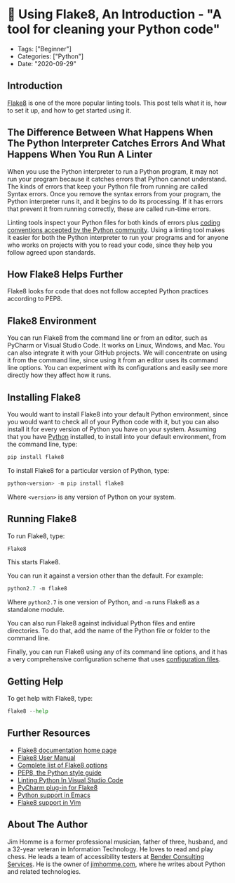 # 🧹 Using Flake8, An Introduction - "A tool for cleaning your Python code"

- Tags: ["Beginner"]
- Categories: ["Python"]
- Date: "2020-09-29"

## Introduction

[Flake8](https://flake8.pycqa.org/en/latest/) is one of the more popular linting
tools. This post tells what it is, how to set it up, and how to get started
using it.

## The Difference Between What Happens When The Python Interpreter Catches Errors And What Happens When You Run A Linter

When you use the Python interpreter to run a Python program, it may not run your
program because it catches errors that Python cannot understand. The kinds of
errors that keep your Python file from running are called Syntax errors. Once
you remove the syntax errors from your program, the Python interpreter runs it,
and it begins to do its processing. If it has errors that prevent it from
running correctly, these are called run-time errors.

Linting tools inspect your Python files for both kinds of errors plus [coding
conventions accepted by the Python
community](https://www.python.org/dev/peps/pep-0008/). Using a linting tool
makes it easier for both the Python interpreter to run your programs and for
anyone who works on projects with you to read your code, since they help you
follow agreed upon standards.

## How Flake8 Helps Further

Flake8 looks for code that does not follow accepted Python practices according
to PEP8.

## Flake8 Environment

You can run Flake8 from the command line or from an editor, such as PyCharm or
Visual Studio Code. It works on Linux, Windows, and Mac. You can also integrate
it with your GitHub projects. We will concentrate on using it from the command
line, since using it from an editor uses its command line options. You can
experiment with its configurations and easily see more directly how they affect
how it runs.

## Installing Flake8

You would want to install Flake8 into your default Python environment, since you
would want to check all of your Python code with it, but you can also install it
for every version of Python you have on your system. Assuming that you have
[Python](https://www.python.org/) installed, to install into your default
environment, from the command line, type:

``` python
pip install flake8
```

To install Flake8 for a particular version of Python, type:

``` python
python<version> -m pip install flake8
```

Where `<version>` is any version of Python on your system.

## Running Flake8

To run Flake8, type:

``` python
Flake8
```

This starts Flake8.

You can run it against a version other than the default. For example:

``` python
python2.7 -m flake8
```

Where `python2.7` is one version of Python, and ```-m``` runs Flake8 as a
standalone module.

You can also run Flake8 against individual Python files and entire directories.
To do that, add the name of the Python file or folder to the command line.

Finally, you can run Flake8 using any of its command line options, and it has a
very comprehensive configuration scheme that uses [configuration
files](https://en.wikipedia.org/wiki/Configuration_file).

## Getting Help

To get help with Flake8, type:

``` python
flake8 --help
```

## Further Resources

* [Flake8 documentation home page](https://flake8.pycqa.org/)
* [Flake8 User Manual](https://flake8.pycqa.org/en/latest/user/index.html)
* [Complete list of Flake8
  options](https://flake8.pycqa.org/en/latest/user/options.html)
* [PEP8, the Python style guide](https://www.python.org/dev/peps/pep-0008/)
* [Linting Python In Visual Studio
  Code](https://code.visualstudio.com/docs/python/linting)
* [PyCharm plug-in for
  Flake8](https://plugins.jetbrains.com/plugin/11563-flake8-support)
* [Python support in
  Emacs](https://www.emacswiki.org/emacs/PythonProgrammingInEmacs)
* [Flake8 support in Vim](https://github.com/nvie/vim-flake8)

## About The Author

Jim Homme is a former professional musician, father of three, husband, and a
32-year veteran in Information Technology. He loves to read and play chess. He
leads a team of accessibility testers at [Bender Consulting
Services](https://www.benderconsult.com/). He is the owner of
[jimhomme.com](https://www.jimhomme.com/), where he writes about Python and
related technologies.
